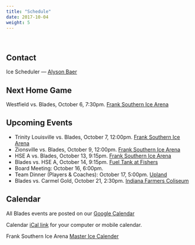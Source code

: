 ```yaml
---
title: "Schedule"
date: 2017-10-04
weight: 5
---
```


<div class="sponsorcontainer">
  <a id="schedule-a1" href="#"><img id="schedule-s1" class="image sponsor"></a>
  <a id="schedule-a2" href="#"><img id="schedule-s2" class="image sponsor"></a>
</div>

Contact
-------
Ice Scheduler &mdash; [Alyson Baer <span class="icon fa-envelope-o"></span>][alyson]

Next Home Game
--------------
Westfield vs. Blades, October 6, 7:30pm. [Frank
Southern Ice Arena <span class="icon fa-map-marker"></span>][frank]

Upcoming Events
---------------
* Trinity Louisville vs. Blades, October 7, 12:00pm. [Frank Southern Ice Arena <span class="icon fa-map-marker"></span>][frank]
* Zionsville vs. Blades, October 9, 12:00pm. [Frank Southern Ice Arena <span class="icon fa-map-marker"></span>][frank]
* HSE A vs. Blades, October 13, 9:15pm. [Frank Southern Ice Arena <span class="icon fa-map-marker"></span>][frank]
* Blades vs. HSE A, October 14, 9:15pm. [Fuel Tank at Fishers <span class="icon fa-map-marker"></span>][fuel]
* Board Meeting: October 16, 6:00pm.
* Team Dinner (Players & Coaches): October 17, 5:00pm. [Upland <span class="icon fa-map-marker"></span>][upland]
* Blades vs. Carmel Gold, October 21, 2:30pm. [Indiana Farmers Coliseum <span class="icon fa-map-marker"></span>][coliseum]

[upland]: https://maps.google.com/maps?hl=en&q=Upland%20Brewing%20Co%2C%20350%20W%2011th%20St%2C%20Bloomington%2C%20IN%2047404%2C%20USA

Calendar
--------
All Blades events are posted on our [Google Calendar <span class="icon fa-calendar"></span>][cal]

Calendar [iCal link][ical] for your computer or mobile calendar.

Frank Southern Ice Arena [Master Ice Calender <span class="icon fa-calendar"></span>][fcal]

[alyson]: mailto:alysonebaer@gmail.com
[cal]: https://calendar.google.com/calendar/embed?src=epsc9ra4unbaelg6bns4r4ifro%40group.calendar.google.com&ctz=America/New_York
[fcal]: https://calendar.google.com/calendar/embed?src=bloomington.in.gov_atmpkke40ioc9pu4be5khq28lg@group.calendar.google.com&ctz=America/New_York
[ical]: https://calendar.google.com/calendar/ical/epsc9ra4unbaelg6bns4r4ifro%40group.calendar.google.com/public/basic.ics
[frank]: https://www.google.com/maps/place/2100+S+Henderson+St,+Bloomington,+IN+47401/@39.1412293,-86.529133,17z/data=!3m1!4b1!4m5!3m4!1s0x886c66590dd701f1:0x2c4224b76654f9a2!8m2!3d39.1412252!4d-86.526939
[fuel]: https://maps.google.com/maps?hl=en&q=Fuel%20Tank%20at%20Fishers%2C%209022%20E%20126th%20St%2C%20Fishers%2C%20IN%2046038%2C%20USA
[coliseum]: https://www.google.com/maps/place/Indiana+Farmers+Coliseum/@39.8276805,-86.1371959,17z/data=!3m1!4b1!4m5!3m4!1s0x886b51783899e365:0xc4b58965029cc570!8m2!3d39.8276805!4d-86.1350072
